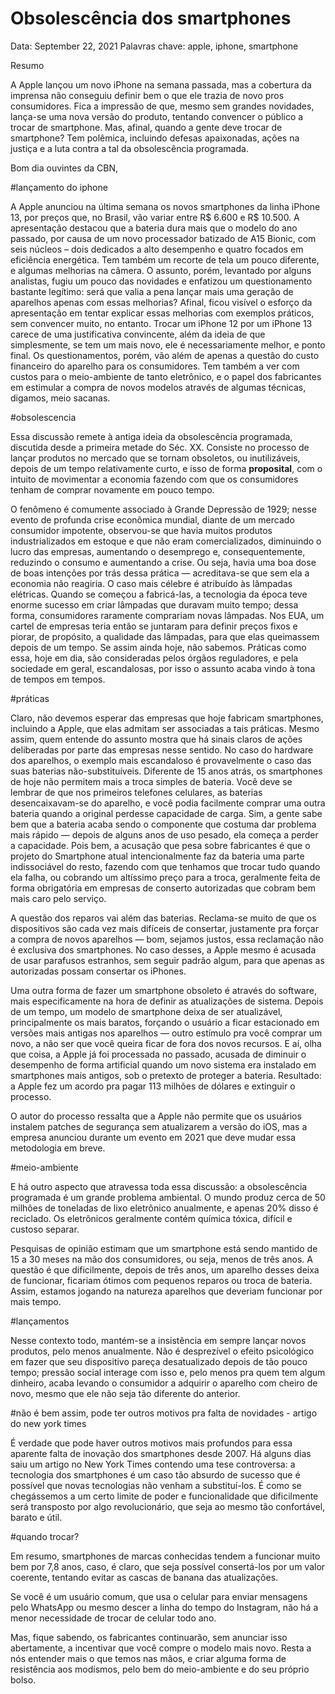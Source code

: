 # Obsolescência dos smartphones

Data: September 22, 2021
Palavras chave: apple, iphone, smartphone

Resumo

A Apple lançou um novo iPhone na semana passada, mas a cobertura da imprensa não conseguiu definir bem o que ele trazia de novo pros consumidores. Fica a impressão de que, mesmo sem grandes novidades, lança-se uma nova versão do produto, tentando convencer o público a trocar de smartphone. Mas, afinal, quando a gente deve trocar de smartphone? Tem polêmica, incluindo defesas apaixonadas, ações na justiça e a luta contra a tal da obsolescência programada.

Bom dia ouvintes da CBN,

#lançamento do iphone

A Apple anunciou na última semana os novos smartphones da linha iPhone 13, por preços que, no Brasil, vão variar entre R$ 6.600 e R$ 10.500. A apresentação destacou que a bateria dura mais que o modelo do ano passado, por causa de um novo processador batizado de A15 Bionic, com seis núcleos – dois dedicados a alto desempenho e quatro focados em eficiência energética. Tem também um recorte de tela um pouco diferente, e algumas melhorias na câmera. O assunto, porém, levantado por alguns analistas, fugiu um pouco das novidades e enfatizou um questionamento bastante legítimo: será que valia a pena lançar mais uma geração de aparelhos apenas com essas melhorias? Afinal, ficou visível o esforço da apresentação em tentar explicar essas melhorias com exemplos práticos, sem convencer muito, no entanto. Trocar um iPhone 12 por um iPhone 13 carece de uma justificativa convincente, além da ideia de que simplesmente, se tem um mais novo, ele é necessariamente melhor, e ponto final. Os questionamentos, porém, vão além de apenas a questão do custo financeiro do aparelho para os consumidores. Tem também a ver com custos para o meio-ambiente de tanto eletrônico, e o papel dos fabricantes em estimular a compra de novos modelos através de algumas técnicas, digamos, meio sacanas.

#obsolescencia

Essa discussão remete à antiga ideia da obsolescência programada, discutida desde a primeira metade do Séc. XX. Consiste no processo de lançar produtos no mercado que se tornam obsoletos, ou inutilizáveis, depois de um tempo relativamente curto, e isso de forma **proposital**, com o intuito de movimentar a economia fazendo com que os consumidores tenham de comprar novamente em pouco tempo. 

O fenômeno é comumente associado à Grande Depressão de 1929; nesse evento de profunda crise econômica mundial, diante de um mercado consumidor impotente, observou-se que havia muitos produtos industrializados em estoque e que não eram comercializados, diminuindo o lucro das empresas, aumentando o desemprego e, consequentemente, reduzindo o consumo e aumentando a crise. Ou seja, havia uma boa dose de boas intenções por trás dessa prática — acreditava-se que sem ela a economia não reagiria. O caso mais célebre é atribuído às lâmpadas elétricas. Quando se começou a fabricá-las, a tecnologia da época teve enorme sucesso em criar lâmpadas que duravam muito tempo; dessa forma, consumidores raramente comprariam novas lâmpadas. Nos EUA, um cartel de empresas teria então se juntaram para definir preços fixos e piorar, de propósito, a qualidade das lâmpadas, para que elas queimassem depois de um tempo. Se assim ainda hoje, não sabemos. Práticas como essa, hoje em dia, são consideradas pelos órgãos reguladores, e pela sociedade em geral, escandalosas, por isso o assunto acaba vindo à tona de tempos em tempos.

#práticas

Claro, não devemos esperar das empresas que hoje fabricam smartphones, incluindo a Apple, que elas admitam ser associadas a tais práticas. Mesmo assim, quem entende do assunto mostra que há sinais claros de ações deliberadas por parte das empresas nesse sentido. No caso do hardware dos aparelhos, o exemplo mais escandaloso é provavelmente o caso das suas baterias não-substituíveis. Diferente de 15 anos atrás, os smartphones de hoje não permitem mais a troca simples de bateria. Você deve se lembrar de que nos primeiros telefones celulares, as baterias desencaixavam-se do aparelho, e você podia facilmente comprar uma outra bateria quando a original perdesse capacidade de carga. Sim, a gente sabe bem que a bateria acaba sendo o componente que costuma dar problema mais rápido — depois de alguns anos de uso pesado, ela começa a perder a capacidade. Pois bem, a acusação que pesa sobre fabricantes é que o projeto do Smartphone atual intencionalmente faz da bateria uma parte indissociável do resto, fazendo com que tenhamos que trocar tudo quando ela falha, ou cobrando um altíssimo preço para a troca, geralmente feita de forma obrigatória em empresas de conserto autorizadas que cobram bem mais caro pelo serviço.

A questão dos reparos vai além das baterias. Reclama-se muito de que os dispositivos são cada vez mais difíceis de consertar, justamente pra forçar a compra de novos aparelhos — bom, sejamos justos, essa reclamação não é exclusiva dos smartphones. No caso desses, a Apple mesmo é acusada de usar parafusos estranhos, sem seguir padrão algum, para que apenas as autorizadas possam consertar os iPhones.

Uma outra forma de fazer um smartphone obsoleto é através do software, mais especificamente na hora de definir as atualizações de sistema. Depois de um tempo, um modelo de smartphone deixa de ser atualizável, principalmente os mais baratos, forçando o usuário a ficar estacionado em versões mais antigas nos aparelhos — outro estímulo pra você comprar um novo, a não ser que você queira ficar de fora dos novos recursos. E aí, olha que coisa, a Apple já foi processada no passado, acusada de diminuir o desempenho de forma artificial quando um novo sistema era instalado em smartphones mais antigos, sob o pretexto de proteger a bateria. Resultado: a Apple fez um acordo pra pagar 113 milhões de dólares e extinguir o processo.

O autor do processo ressalta que a Apple não permite que os usuários instalem patches de segurança sem atualizarem a versão do iOS, mas a empresa anunciou durante um evento em 2021 que deve mudar essa metodologia em breve.

#meio-ambiente

E há outro aspecto que atravessa toda essa discussão: a obsolescência programada é um grande problema ambiental. O mundo produz cerca de 50 milhões de toneladas de lixo eletrônico anualmente, e apenas 20% disso é reciclado. Os eletrônicos geralmente contém química tóxica, difícil e custoso separar. 

Pesquisas de opinião estimam que um smartphone está sendo mantido de 15 a 30 meses na mão dos consumidores, ou seja, menos de três anos. A questão é que dificilmente, depois de três anos, um aparelho desses deixa de funcionar, ficariam ótimos com pequenos reparos ou troca de bateria. Assim, estamos jogando na natureza aparelhos que deveriam funcionar por mais tempo.

#lançamentos

Nesse contexto todo, mantém-se a insistência em sempre lançar novos produtos, pelo menos anualmente. Não é desprezível o efeito psicológico em fazer que seu dispositivo pareça desatualizado depois de tão pouco tempo; pressão social interage com isso e, pelo menos pra quem tem algum dinheiro, acaba levando o consumidor a adquirir o aparelho com cheiro de novo, mesmo que ele não seja tão diferente do anterior.

#não é bem assim, pode ter outros motivos pra falta de novidades - artigo do new york times

É verdade que pode haver outros motivos mais profundos para essa aparente falta de inovação dos smartphones desde 2007. Há alguns dias saiu um artigo no New York Times contendo uma tese controversa: a tecnologia dos smartphones é um caso tão absurdo de sucesso que é possível que novas tecnologias não venham a substituí-los. É como se chegássemos a um certo limite de poder e funcionalidade que dificilmente será transposto por algo revolucionário, que seja ao mesmo tão confortável, barato e útil. 

#quando trocar?

Em resumo, smartphones de marcas conhecidas tendem a funcionar muito bem por 7,8 anos, caso, é claro, que seja possível consertá-los por um valor coerente, tentando evitar as cascas de banana das atualizações. 

Se você é um usuário comum, que usa o celular para enviar mensagens pelo WhatsApp ou mesmo descer a linha do tempo do Instagram, não há a menor necessidade de trocar de celular todo ano. 

Mas, fique sabendo, os fabricantes continuarão, sem anunciar isso abertamente, a incentivar que você compre o modelo mais novo. Resta a nós entender mais o que temos nas mãos, e criar alguma forma de resistência aos modismos, pelo bem do meio-ambiente e do seu próprio bolso.
